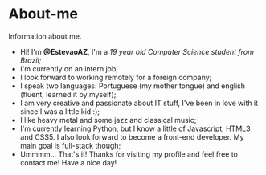 # About-me
Information about me.
- Hi! I'm **@EstevaoAZ**, I'm a *19 year old Computer Science student from Brazil;*
- I'm currently on an intern job;
- I look forward to working remotely for a foreign company;
- I speak two languages: Portuguese (my mother tongue) and english (fluent, learned it by myself);
- I am very creative and passionate about IT stuff, I've been in love with it since I was a little kid :);
- I like heavy metal and some jazz and classical music;
- I'm currently learning Python, but I know a little of Javascript, HTML3 and CSS5. I also look forward to become a front-end developer. My main goal is full-stack though;
- Ummmm... That's it! Thanks for visiting my profile and feel free to contact me! Have a nice day!

